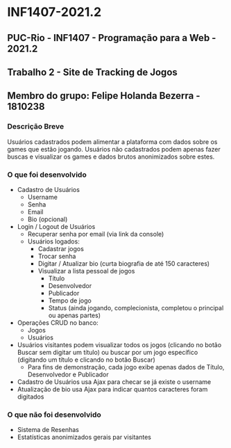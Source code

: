 # INF1407-2021.2 
PUC-Rio - INF1407 - Programação para a Web - 2021.2
---
## Trabalho 2 - Site de Tracking de Jogos
## Membro do grupo: Felipe Holanda Bezerra - 1810238

### Descrição Breve
Usuários cadastrados podem alimentar a plataforma com dados sobre os games que estão jogando.
Usuários não cadastrados podem apenas fazer buscas e visualizar os games e dados brutos anonimizados sobre estes.

### O que foi desenvolvido
- Cadastro de Usuários
	- Username
	- Senha
	- Email
	- Bio (opcional)
- Login / Logout de Usuários
	- Recuperar senha por email (via link da console)
	- Usuários logados: 
		- Cadastrar jogos
		- Trocar senha
		- Digitar / Atualizar bio (curta biografia de até 150 caracteres)
		- Visualizar a lista pessoal de jogos
			- Título
			- Desenvolvedor
			- Publicador
			- Tempo de jogo
			- Status (ainda jogando, complecionista, completou o principal ou apenas partes)
- Operações CRUD no banco:
	- Jogos
	- Usuários
- Usuários visitantes podem visualizar todos os jogos (clicando no botão Buscar sem digitar um título) ou buscar por um jogo específico (digitando um título e clicando no botão Buscar)
	- Para fins de demonstração, cada jogo exibe apenas dados de Título, Desenvolvedor e Publicador	
- Cadastro de Usuários usa Ajax para checar se já existe o username
- Atualização de bio usa Ajax para indicar quantos caracteres foram digitados

### O que não foi desenvolvido
- Sistema de Resenhas
- Estatísticas anonimizados gerais par visitantes